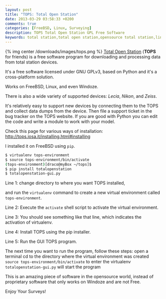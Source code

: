 ```yaml
---
layout: post
title: "TOPS: Total Open Station"
date: 2013-03-29 03:58:33 +0200
comments: true
categories: [FreeBSD, Linux, Surveying]
description: TOPS Total Open Station GPL Free Software
keywords: total station,total open station,opensource total station,linux total station,total station data linux,python total station 
---
```

{% img center /downloads/images/tops.png %}
[Total Open Station](http://tops.iosa.it/ "TOPS Website") (**TOPS** for friends) is a free software program for downloading and processing data from total station devices.

It's a free software licensed under GNU GPLv3, based on Python and it's a cross-platform solution.

Works on FreeBSD, Linux, and even Windoze.

There is also a wide variety of supported devices: *Lecia*, *Nikon*, and *Zeiss*.
<!-- more -->

It's relatively easy to support new devices by connecting them to the TOPS and collect data dumps from the device. Then file a support ticket in the bug tracker on the TOPS website. If you are good with Python you can edit the code and write a module to work with your model.

Check this page for various ways of installation: http://tops.iosa.it/installing.html#installing

I installed it on FreeBSD using `pip`.
``` bash
$ virtualenv tops-environment
$ source tops-environment/bin/activate
(tops-environment)[draco@myBox ~/tops]$ 
$ pip install totalopenstation
$ totalopenstation-gui.py
```

Line 1: change directory to where you want TOPS installed,

and run the `virtualenv` command to create a new virtual environment called `tops-environment`.

Line 2: Execute the `activate` shell script to activate the virtual environment.

Line 3: You should see something like that line, which indicates the activation of virtualenv.

Line 4: Install TOPS using the pip installer.

Line 5: Run the GUI TOPS program.

The next time you want to run the program, follow these steps:
open a terminal
cd to the directory where the virtual environment was created
`source tops-environment/bin/activate` to enter the virtualenv
`totalopenstation-gui.py` will start the program

This is an amazing piece of software in the opensource world, instead of proprietary software that only works on Windoze and are not Free.

Enjoy Your Surveys!
